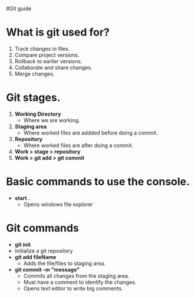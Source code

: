 #Git guide

# What is git used for?
1. Track changes in files.
2. Compare project versions.
3. Rollback to earlier versions.
4. Collaborate and share changes.
5. Merge changes.

# Git stages.
1. **Working Directory**
    * Where we are working.
2. **Staging area**
    * Where worked files are addded before doing a commit.
3. **Repository**
    * Where worked files are after doing a commit.
4. **Work > stage > repository**
5. **Work > git add > git commit**

# Basic commands to use the console.
* **start .**
  * Opens windows file explorer
 
# Git commands
*  **git init**
  * Initialize a git repository
* **git add fileName**
  * Adds the file/files to staging area.
* **git commit -m "message"**
  * Commits all changes from the staging area.
  * Must have a comment to identify the changes.
  * Opens text editor to write big comments.
